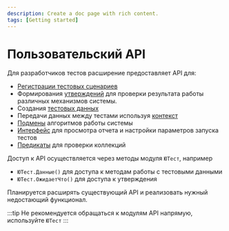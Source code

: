 ```yaml
---
description: Create a doc page with rich content.
tags: [Getting started]
---
```


# Пользовательский API

Для разработчиков тестов расширение предоставляет API для:

* [Регистрации тестовых сценариев](test-registration.md)
* Формирования [утверждений](assertions.md) для проверки результата работы различных механизмов системы.
* Создания [тестовых данных](test-data/test-data.md)
* Передачи данных между тестами используя [контекст](context.md)
* [Подмены](mockito.md) алгоритмов работы системы
* [Интерфейс](yaxunit-ui.md) для просмотра отчета и настройки параметров запуска тестов
* [Предикаты](predicates.md) для проверки коллекций

Доступ к API осуществляется через методы модуля `ЮТест`, например

* `ЮТест.Данные()` для доступа к методам работы с тестовыми данными
* `ЮТест.ОжидаетЧто()` для доступа к утверждения

Планируется расширять существующий API и реализовать нужный недостающий функционал.

:::tip 
Не рекомендуется обращаться к модулям API напрямую, используйте `ЮТест`
:::
